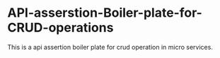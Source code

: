 # API-asserstion-Boiler-plate-for-CRUD-operations
This is a api assertion boiler plate for crud operation in micro services.
